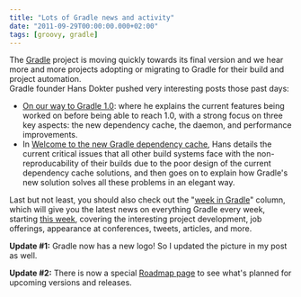 ```yaml
---
title: "Lots of Gradle news and activity"
date: "2011-09-29T00:00:00.000+02:00"
tags: [groovy, gradle]
---
```


The [Gradle](http://gradle.org) project is moving quickly towards its final version and we hear more and more projects adopting or migrating to Gradle for their build and project automation.  
Gradle founder Hans Dokter pushed very interesting posts those past days:

*   [On our way to Gradle 1.0](http://forums.gradle.org/gradle/topics/on_our_way_to_gradle_1_0): where he explains the current features being worked on before being able to reach 1.0, with a strong focus on three key aspects: the new dependency cache, the daemon, and performance improvements.
*   In [Welcome to the new Gradle dependency cache](http://forums.gradle.org/gradle/topics/welcome_to_our_new_dependency_cache), Hans details the current critical issues that all other build systems face with the non-reproducability of their builds due to the poor design of the current dependency cache solutions, and then goes on to explain how Gradle's new solution solves all these problems in an elegant way.

Last but not least, you should also check out the "[week in Gradle](http://forums.gradle.org/gradle/tags/this_week_in_gradle)" column, which will give you the latest news on everything Gradle every week, starting [this week](http://forums.gradle.org/gradle/topics/this_week_in_gradle_2011_39), covering the interesting project development, job offerings, appearance at conferences, tweets, articles, and more.  

**Update #1:** Gradle now has a new logo! So I updated the picture in my post as well.  

**Update #2:** There is now a special [Roadmap page](http://gradle.org/roadmap) to see what's planned for upcoming versions and releases.